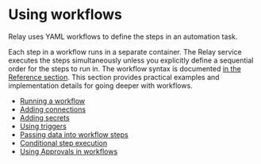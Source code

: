 # Using workflows

Relay uses YAML workflows to define the steps in an automation task.

Each step in a workflow runs in a separate container. The Relay service executes the steps
simultaneously unless you explicitly define a sequential order for the steps to run in. The workflow syntax is documented [in the Reference section](reference/relay-workflows.md). This section provides practical examples and implementation details for going deeper with workflows.

-   [Running a workflow](using-workflows/running-a-workflow.md)
-   [Adding connections](using-workflows/managing-connections.md)
-   [Adding secrets](using-workflows/managing-secrets.md)
-   [Using triggers](using-workflows/using-triggers.md)
-   [Passing data into workflow steps](using-workflows/passing-data-into-workflow-steps.md)
-   [Conditional step execution](using-workflows/conditionals.md)
-   [Using Approvals in workflows](using-workflows/adding-an-approval-step.md)